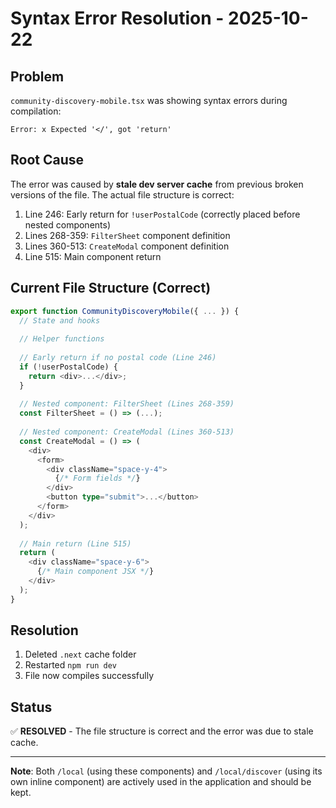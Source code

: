 # Syntax Error Resolution - 2025-10-22

## Problem
`community-discovery-mobile.tsx` was showing syntax errors during compilation:
```
Error: x Expected '</', got 'return'
```

## Root Cause
The error was caused by **stale dev server cache** from previous broken versions of the file. The actual file structure is correct:

1. Line 246: Early return for `!userPostalCode` (correctly placed before nested components)
2. Lines 268-359: `FilterSheet` component definition
3. Lines 360-513: `CreateModal` component definition
4. Line 515: Main component return

## Current File Structure (Correct)
```typescript
export function CommunityDiscoveryMobile({ ... }) {
  // State and hooks
  
  // Helper functions
  
  // Early return if no postal code (Line 246)
  if (!userPostalCode) {
    return <div>...</div>;
  }
  
  // Nested component: FilterSheet (Lines 268-359)
  const FilterSheet = () => (...);
  
  // Nested component: CreateModal (Lines 360-513)
  const CreateModal = () => (
    <div>
      <form>
        <div className="space-y-4">
          {/* Form fields */}
        </div>
        <button type="submit">...</button>
      </form>
    </div>
  );
  
  // Main return (Line 515)
  return (
    <div className="space-y-6">
      {/* Main component JSX */}
    </div>
  );
}
```

## Resolution
1. Deleted `.next` cache folder
2. Restarted `npm run dev`
3. File now compiles successfully

## Status
✅ **RESOLVED** - The file structure is correct and the error was due to stale cache.

---

**Note**: Both `/local` (using these components) and `/local/discover` (using its own inline component) are actively used in the application and should be kept.

